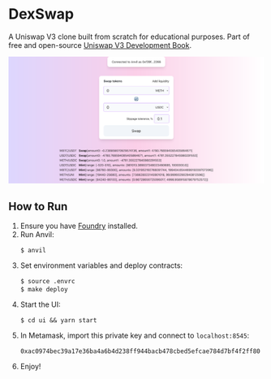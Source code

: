 # DexSwap

A Uniswap V3 clone built from scratch for educational purposes. Part of free and open-source [Uniswap V3 Development Book](https://uniswapv3book.com). 

![Front-end application screenshot](/screenshot.png)

## How to Run
1. Ensure you have [Foundry](https://github.com/foundry-rs/foundry) installed.
1. Run Anvil:
    ```shell
    $ anvil
    ```
1. Set environment variables and deploy contracts:
    ```shell
    $ source .envrc
    $ make deploy
    ```
1. Start the UI:
    ```shell
    $ cd ui && yarn start
    ```
1. In Metamask, import this private key and connect to `localhost:8545`:
    ```
    0xac0974bec39a17e36ba4a6b4d238ff944bacb478cbed5efcae784d7bf4f2ff80
    ```
1. Enjoy!

